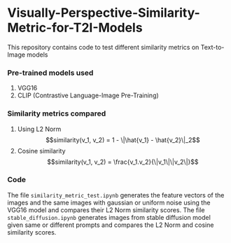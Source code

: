 # Visually-Perspective-Similarity-Metric-for-T2I-Models

This repository contains code to test different similarity metrics on Text-to-Image models

### Pre-trained models used

1. VGG16
2. CLIP (Contrastive Language-Image Pre-Training)

### Similarity metrics compared

1. Using L2 Norm
$$similarity(v_1, v_2) = 1 - \|\hat{v_1} - \hat{v_2}\|_2$$
2. Cosine similarity
$$similarity(v_1, v_2) = \frac{v_1.v_2}{\|v_1\|\|v_2\|}$$

### Code

The file `similarity_metric_test.ipynb` generates the feature vectors of the images and the same images with gaussian or uniform noise using the VGG16 model and compares their L2 Norm similarity scores.
The file `stable_diffusion.ipynb` generates images from stable diffusion model given same or different prompts and compares the L2 Norm and cosine similarity scores.

